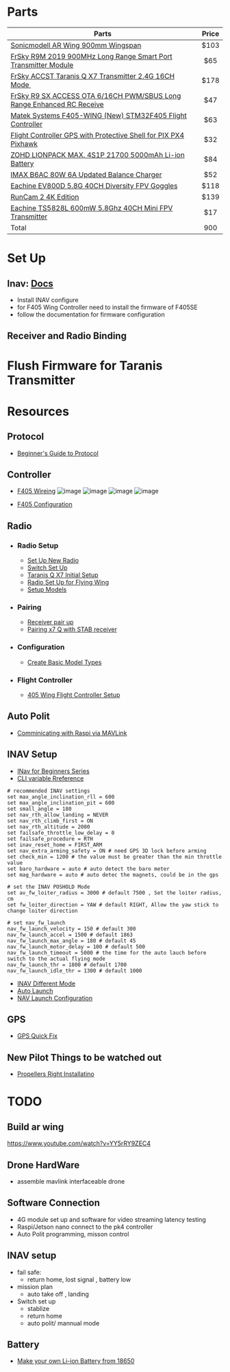 # Parts

| Parts | Price | 
|----------|:-------------:|
| [Sonicmodell AR Wing 900mm Wingspan](https://www.banggood.com/Sonicmodell-AR-Wing-900mm-Wingspan-EPP-FPV-Flywing-RC-Airplane-PNP-p-1175539.html?akmClientCountry=AU&cur_warehouse=AU) | $103 |
| [FrSky R9M 2019 900MHz Long Range Smart Port Transmitter Module](https://www.banggood.com/FrSky-R9M-2019-900MHz-Long-Range-Smart-Port-Transmitter-Module-Support-Telemetry-Compatible-R9-Series-p-1464625.html?akmClientCountry=AU&cur_warehouse=CN)| $65 |
| [FrSky ACCST Taranis Q X7 Transmitter 2.4G 16CH Mode ](https://www.banggood.com/FrSky-ACCST-Taranis-Q-X7-Transmitter-2_4G-16CH-Mode-2-White-Black-International-Version-for-RC-Drone-p-1196246.html?akmClientCountry=AU&cur_warehouse=GWTR&ID=224)| $178|
| [FrSky R9 SX ACCESS OTA 6/16CH PWM/SBUS Long Range Enhanced RC Receive](https://www.banggood.com/FrSky-R9-SX-ACCESS-OTA-6-or-16CH-PWM-or-SBUS-Long-Range-Enhanced-RC-Receiver-Support-S_Port-or-F_Port-for-RC-Drone-p-1675671.html?akmClientCountry=AU&cur_warehouse=CN&ID=6135496)| $47|
|[Matek Systems F405-WING (New) STM32F405 Flight Controller ](https://www.banggood.com/Matek-Systems-F405-WING-(New)-STM32F405-Flight-Controller-Built-in-OSD-for-RC-Airplane-Fixed-Wing-p-1292190.html?rmmds=myorder&cur_warehouse=AU)| $63|
|[Flight Controller GPS with Protective Shell for PIX PX4 Pixhawk](https://www.banggood.com/Flight-Controller-GPS-with-Protective-Shell-for-PIX-PX4-Pixhawk-p-1005394.html?akmClientCountry=AU&p=IL29032695671201509S&cur_warehouse=CN)| $32 |
|[ZOHD LIONPACK MAX. 4S1P 21700 5000mAh Li-ion Battery](https://www.banggood.com/ZOHD-LIONPACK-MAX_-4S1P-21700-5000mAh-Li-ion-Battery-for-Long-Range-FPV-Sonicmodell-AR-Wing-or-Sonicmodell-AR-Wing-Pro-or-ZOHD-Nano-Tal0n-EVO-RC-Airplane-RC-Airplanes-Aerial-Survey-p-1719275.html?akmClientCountry=AU&cur_warehouse=CN)| $84|
|[IMAX B6AC 80W 6A Updated Balance Charger](https://www.banggood.com/IMAX-B6AC-80W-6A-Updated-Balance-Charger-Discharge-for-Lipo-or-Li-ion-or-LiFe-or-NiMh-Battery-p-1497293.html?rmmds=myorder&cur_warehouse=AU&ID=47759) | $52|
|[Eachine EV800D 5.8G 40CH Diversity FPV Goggles](https://www.banggood.com/Eachine-EV800D-5_8G-40CH-Diversity-FPV-Goggles-5-Inch-800+480-Video-Headset-HD-DVR-Build-in-Battery-p-1180354.html?cur_warehouse=USA&ID=532490&rmmds=search) | $118|
|[RunCam 2 4K Edition](https://www.banggood.com/RunCam-2-4K-Edition-HD-Recording-155-Degree-Wide-Angle-WiFi-FPV-Camera-49g-With-Replaceable-Battery-For-RC-Drone-Airplane-p-1686646.html?rmmds=myorder&cur_warehouse=CN)| $139|
|[Eachine TS5828L 600mW 5.8Ghz 40CH Mini FPV Transmitter](https://www.banggood.com/Eachine-TS5828L-600mW-5_8Ghz-40CH-Mini-FPV-Transmitter-VTX-with-LED-Display-For-Tiny-RC-Drone-p-1058136.html?rmmds=myorder&cur_warehouse=CN)| $17|
| Total| 900|

# Set Up
## Inav: [Docs](https://github.com/iNavFlight/inav/wiki)
* Install INAV configure
* for F405 Wing Controller need to install the firmware of F405SE
* follow the documentation for firmware configuration

## Receiver and Radio Binding
# Flush Firmware for Taranis Transmitter
# Resources
## Protocol
* [Beginner's Guide to Protocol](https://www.rcgroups.com/forums/showthread.php?2301242-The-Beginners-Guide-to-RC-Protocols)
## Controller
* [F405 Wireing](https://www.youtube.com/watch?v=b4HJjVjH1ac)
![image](image/wire1.png)
![image](image/wire2.png)
![image](image/wire3.png)
![image](image/BN880_gps.png)

* [F405 Configuration](https://www.youtube.com/watch?v=K3Yj9CxQj7E)

## Radio 
* ### Radio Setup
  * [Set Up New Radio](https://www.youtube.com/watch?v=YD3ojhwVmrI&list=RDCMUCp1vASX-fg959vRc1xowqpw&start_radio=1)
  * [Switch Set Up](https://www.youtube.com/watch?v=R51UjP8t6BU)
  * [Taranis Q X7 Initial Setup](https://www.youtube.com/watch?v=zA4-Cy2q2-A)
  * [Radio Set Up for Flying Wing](https://www.youtube.com/watch?v=mbwAZPKdS4s)
  * [Setup Models](https://www.youtube.com/watch?v=NIR85KOqIAo&t=29s)
* ### Pairing
  * [Receiver pair up](https://www.youtube.com/watch?v=a2025h5vmpg)
  * [Pairing x7 Q with STAB receiver](https://www.youtube.com/watch?v=XvY_LK9wGEw&t=1675s)
* ### Configuration
  * [Create Basic Model Types](https://www.youtube.com/watch?v=NIR85KOqIAo)
* ### Flight Controller
  * [405 Wing Flight Controller Setup](https://youtu.be/K3Yj9CxQj7E)

## Auto Polit
* [Comminicating with Raspi via MAVLink](https://ardupilot.org/dev/docs/raspberry-pi-via-mavlink.html)

## INAV Setup
* [INav for Beginners Series](https://www.youtube.com/watch?v=z5oEBNXVujU)
* [CLI variable Rreference](https://github.com/iNavFlight/inav/blob/master/docs/Settings.md)
```shell 
# recommended INAV settings
set max_angle_inclination_rll = 600
set max_angle_inclination_pit = 600
set small_angle = 180
set nav_rth_allow_landing = NEVER
set nav_rth_climb_first = ON
set nav_rth_altitude = 2000
set failsafe_throttle_low_delay = 0
set failsafe_procedure = RTH 
set inav_reset_home = FIRST_ARM
set nav_extra_arming_safety = ON # need GPS 3D lock before arming
set check_min = 1200 # the value must be greater than the min throttle value
set baro_hardware = auto # auto detect the baro meter
set mag_hardware = auto # auto detec the magnets, could be in the gps

# set the INAV POSHOLD Mode
set av_fw_loiter_radius = 3000 # default 7500 , Set the loiter radius, cm
set fw_loiter_direction = YAW # default RIGHT, Allow the yaw stick to change loiter direction

# set nav_fw_launch 
nav_fw_launch_velocity = 150 # default 300 
nav_fw_launch_accel = 1500 # default 1863
nav_fw_launch_max_angle = 180 # default 45
nav_fw_launch_motor_delay = 100 # default 500
nav_fw_launch_timeout = 5000 # the time for the auto lauch before switch to the actual flying mode
nav_fw_launch_thr = 1800 # default 1700
nav_fw_launch_idle_thr = 1300 # default 1000

```
* [INAV Different Mode](https://inavfixedwinggroup.com/guides/getting-started/inav-modes-guide/#7-nav-poshold)
* [Auto Launch](https://www.youtube.com/watch?v=zqAbAYtLHSg)
* [NAV Launch Configuration](https://inavfixedwinggroup.com/guides/tuning/how-to-setup-nav-launch-correctly)

## GPS
* [GPS Quick Fix](https://www.youtube.com/watch?v=k2bZmDdXCso)

## New Pilot Things to be watched out
* [Propellers Right Installatino](https://www.youtube.com/watch?v=chlWYRl4TAU)


# TODO
## Build ar wing
https://www.youtube.com/watch?v=YY5rRY9ZEC4
## Drone HardWare
* assemble mavlink interfaceable drone 

## Software Connection
* 4G module set up and software for video streaming latency testing
* Raspi/Jetson nano connect to the pk4 controller 
* Auto Polit programming, misson control 

## INAV setup
* fail safe:
  * return home, lost signal , battery low
* mission plan
  * auto take off , landing
* Switch set up
  * stablize
  * return home
  * auto polit/ mannual mode

## Battery
* [Make your own Li-ion Battery from 18650](https://www.youtube.com/watch?v=u8EkRS_c3MM)





